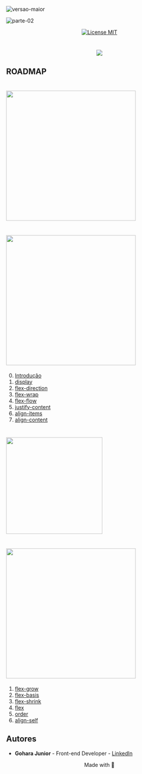 ![versao-maior](https://user-images.githubusercontent.com/57417305/80772249-6fe01600-8b2c-11ea-8926-c8c969dfa8c8.gif)

![parte-02](https://user-images.githubusercontent.com/57417305/81239377-13bd3c00-8fdb-11ea-9567-30a27becb1bf.gif)

<p align="center">
  <a href="https://opensource.org/licenses/MIT">
    <img src="https://img.shields.io/badge/License-MIT-blue.svg" alt="License MIT">
  </a>
</p>

<h1 align="center">
  <img src="https://user-images.githubusercontent.com/57417305/81239698-f2108480-8fdb-11ea-862c-665ef9c82af6.gif" />
</h1>

## ROADMAP

<h1 align="">
  <img width="350" src="https://user-images.githubusercontent.com/57417305/81239243-a3aeb600-8fda-11ea-8a59-45729df569b8.gif" />
</h1>

<h1 align="">
  <img width="350" src="https://user-images.githubusercontent.com/57417305/81237560-57617700-8fd6-11ea-80f3-151216a03bdc.png" />
</h1>


0. [Introdução](/1-Flex-Container/0-Introdução.md)
1. [display](/1-Flex-Container/1-Display.md)
2. [flex-direction](/1-Flex-Container/2-Flex-Direction.md)
3. [flex-wrap](/1-Flex-Container/3-Flex-Wrap.md)
4. [flex-flow](/1-Flex-Container/4-Flex-Flow.md)
5. [justify-content](/1-Flex-Container/5-Justify-Content.md)
6. [align-items](/1-Flex-Container/6-Align-Items.md)
7. [align-content](/1-Flex-Container/7-Align-Content.md)


<h1 align="">
  <img width="260" src="https://user-images.githubusercontent.com/57417305/81239289-cccf4680-8fda-11ea-976b-9f9444f649ee.gif" />
</h1>

<h1 align="">
  <img width="350" src="https://user-images.githubusercontent.com/57417305/81237692-a14a5d00-8fd6-11ea-9dcd-9fb6820a1609.png" />
</h1>

1. [flex-grow](/2-Flex-Items/1-Flex-Grow.md)
2. [flex-basis](/2-Flex-Items/2-Flex-Basis.md)
3. [flex-shrink](/2-Flex-Items/3-Flex-Shrink.md)
4. [flex](/2-Flex-Items/4-Flex.md)
5. [order](/2-Flex-Items/5-Order.md)
6. [align-self](/2-Flex-Items/6-Align-Self.md)

## Autores

- **Gohara Junior** - Front-end Developer - [LinkedIn](https://www.linkedin.com/in/goharajunior/)

<p align="center">Made with 💜</p>
